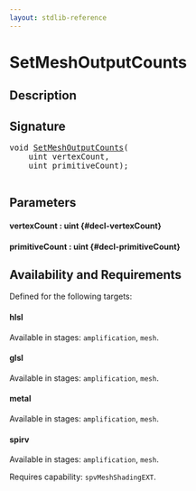 ```yaml
---
layout: stdlib-reference
---
```


# SetMeshOutputCounts

## Description





## Signature 

<pre>
void <a href="/stdlib-reference/global-decls/SetMeshOutputCounts">SetMeshOutputCounts</a>(
    uint <span class='code_param'>vertexCount</span>,
    uint <span class='code_param'>primitiveCount</span>);

</pre>

## Parameters

#### vertexCount  : uint {#decl-vertexCount}
#### primitiveCount  : uint {#decl-primitiveCount}

## Availability and Requirements

Defined for the following targets:

#### hlsl
Available in stages: `amplification`, `mesh`.

#### glsl
Available in stages: `amplification`, `mesh`.

#### metal
Available in stages: `amplification`, `mesh`.

#### spirv
Available in stages: `amplification`, `mesh`.

Requires capability: `spvMeshShadingEXT`.


